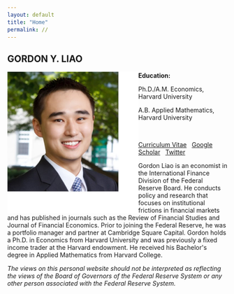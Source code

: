 ```yaml
---
layout: default
title: "Home"
permalink: //
---
```



## GORDON Y. LIAO
<!-- **Email:** gliao [at] post.harvard.edu -->
<img src="img/headshot.jpg" width="300" style="float: left">

<!-- ![](img/headshot.jpg){: style="float: left"; width=50px;} -->

**Education:**

Ph.D./A.M. Economics, Harvard University
<!-- , 2013-2017 -->

A.B. Applied Mathematics, Harvard University
<!-- , 2007-2011 -->

&nbsp;


[Curriculum Vitae](GordonLiaoCV.pdf)  &nbsp;
[Google Scholar](https://scholar.google.com/citations?user=CjHJb7cAAAAJ&hl=en) &nbsp;
[Twitter](https://twitter.com/gordonliao)

Gordon Liao is an economist in the International Finance Division of the Federal Reserve Board. He conducts policy and research that focuses on institutional frictions in financial markets and has published in journals such as the Review of Financial Studies and Journal of Financial Economics. Prior to joining the Federal Reserve, he was a portfolio manager and partner at Cambridge Square Capital. Gordon holds a Ph.D. in Economics from Harvard University and was previously a fixed income trader at the Harvard endowment. He received his Bachelor's degree in Applied Mathematics from Harvard College.

*The views on this personal website should not be interpreted as reflecting the views of the Board of Governors of the Federal Reserve System or any other person associated with the Federal Reserve System.*
